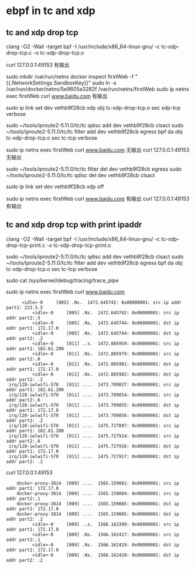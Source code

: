 # ebpf in tc and xdp

## tc and xdp drop tcp
clang -O2 -Wall -target bpf -I /usr/include/x86_64-linux-gnu/ -c tc-xdp-drop-tcp.c -o tc-xdp-drop-tcp.o

curl 127.0.0.1:49153     有输出

sudo mkdir /var/run/netns
docker inspect firstWeb -f "{{.NetworkSettings.SandboxKey}}"
sudo ln -s /var/run/docker/netns/5e9605a3282f /var/run/netns/firstWeb
sudo ip netns exec firstWeb curl www.baidu.com   有输出

sudo ip link set dev vethb9f28cb xdp obj tc-xdp-drop-tcp.o sec xdp-tcp verbose



sudo ~/tools/iproute2-5.11.0/tc/tc qdisc add dev vethb9f28cb clsact
sudo ~/tools/iproute2-5.11.0/tc/tc filter add dev vethb9f28cb egress bpf da obj tc-xdp-drop-tcp.o sec tc-tcp verbose

sudo ip netns exec firstWeb curl www.baidu.com   无输出
curl 127.0.0.1:49153     无输出


sudo ~/tools/iproute2-5.11.0/tc/tc filter del dev vethb9f28cb egress
sudo ~/tools/iproute2-5.11.0/tc/tc qdisc del dev vethb9f28cb clsact

sudo ip link set dev vethb9f28cb xdp off


sudo ip netns exec firstWeb curl www.baidu.com   有输出
curl 127.0.0.1:49153     有输出


## tc and xdp drop tcp with print ipaddr
clang -O2 -Wall -target bpf -I /usr/include/x86_64-linux-gnu/ -c tc-xdp-drop-tcp-print.c -o tc-xdp-drop-tcp-print.o

sudo ~/tools/iproute2-5.11.0/tc/tc qdisc add dev vethb9f28cb clsact
sudo ~/tools/iproute2-5.11.0/tc/tc filter add dev vethb9f28cb egress bpf da obj tc-xdp-drop-tcp.o sec tc-tcp verbose

sudo cat /sys/kernel/debug/tracing/trace_pipe

sudo ip netns exec firstWeb curl www.baidu.com
          	
		  <idle>-0     [005] .Ns.  1472.645742: 0x00000001: src ip addr part1: 223.5.5
	          <idle>-0     [005] .Ns.  1472.645742: 0x00000001: src ip addr part2:.5
	          <idle>-0     [005] .Ns.  1472.645744: 0x00000001: dst ip addr part1: 172.17.0
	          <idle>-0     [005] .Ns.  1472.645744: 0x00000001: dst ip addr part2: .2
	          <idle>-0     [011] ..s.  1472.805959: 0x00000001: src ip addr part1: 182.61.200
	          <idle>-0     [011] .Ns.  1472.805979: 0x00000001: src ip addr part2:.6
	          <idle>-0     [011] .Ns.  1472.805981: 0x00000001: dst ip addr part1: 172.17.0
	          <idle>-0     [011] .Ns.  1472.805982: 0x00000001: dst ip addr part2: .2
	 irq/128-iwlwifi-570   [011] ....  1473.709837: 0x00000001: src ip addr part1: 182.61.200
	 irq/128-iwlwifi-570   [011] ....  1473.709854: 0x00000001: src ip addr part2:.6
	 irq/128-iwlwifi-570   [011] ....  1473.709855: 0x00000001: dst ip addr part1: 172.17.0
	 irq/128-iwlwifi-570   [011] ....  1473.709856: 0x00000001: dst ip addr part2: .2
	 irq/128-iwlwifi-570   [011] ....  1475.727897: 0x00000001: src ip addr part1: 182.61.200
	 irq/128-iwlwifi-570   [011] ....  1475.727914: 0x00000001: src ip addr part2:.6
	 irq/128-iwlwifi-570   [011] ....  1475.727916: 0x00000001: dst ip addr part1: 172.17.0
	 irq/128-iwlwifi-570   [011] ....  1475.727917: 0x00000001: dst ip addr part2: .2


curl 127.0.0.1:49153

	    docker-proxy-3814  [009] ....  1565.159081: 0x00000001: src ip addr part1: 172.17.0
	    docker-proxy-3814  [009] ....  1565.159084: 0x00000001: src ip addr part2:.1
	    docker-proxy-3814  [009] ....  1565.159085: 0x00000001: dst ip addr part1: 172.17.0
	    docker-proxy-3814  [009] ....  1565.159085: 0x00000001: dst ip addr part2: .2
	          <idle>-0     [009] ..s.  1566.162399: 0x00000001: src ip addr part1: 172.17.0
	          <idle>-0     [009] .Ns.  1566.162417: 0x00000001: src ip addr part2:.1
	          <idle>-0     [009] .Ns.  1566.162419: 0x00000001: dst ip addr part1: 172.17.0
	          <idle>-0     [009] .Ns.  1566.162420: 0x00000001: dst ip addr part2: .2

